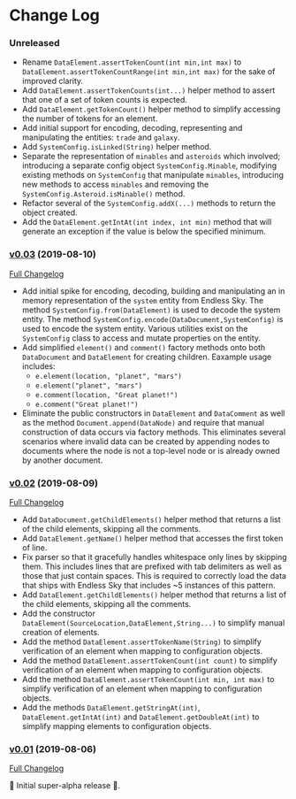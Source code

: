 # Change Log

### Unreleased

* Rename `DataElement.assertTokenCount(int min,int max)` to `DataElement.assertTokenCountRange(int min,int max)` for the sake of improved clarity.
* Add `DataElement.assertTokenCounts(int...)` helper method to assert that one of a set of token counts is expected.
* Add `DataElement.getTokenCount()` helper method to simplify accessing the number of tokens for an element.
* Add initial support for encoding, decoding, representing and manipulating the entities: `trade` and `galaxy`.
* Add `SystemConfig.isLinked(String)` helper method.
* Separate the representation of `minables` and `asteroids` which involved; introducing a separate config object `SystemConfig.Minable`, modifying existing methods on `SystemConfig` that manipulate `minables`, introducing new methods to access `minables` and removing the `SystemConfig.Asteroid.isMinable()` method.
* Refactor several of the `SystemConfig.addX(...)` methods to return the object created.
* Add the `DataElement.getIntAt(int index, int min)` method that will generate an exception if the value is below the specified minimum.

### [v0.03](https://github.com/realityforge/zifnab/tree/v0.03) (2019-08-10)
[Full Changelog](https://github.com/realityforge/zifnab/compare/v0.02...v0.03)

* Add initial spike for encoding, decoding, building and manipulating an in memory representation of the `system` entity from Endless Sky. The method `SystemConfig.from(DataElement)` is used to decode the system entity. The method `SystemConfig.encode(DataDocument,SystemConfig)` is used to encode the system entity. Various utilities exist on the `SystemConfig` class to access and mutate properties on the entity.
* Add simplified `element()` and `comment()` factory methods onto both `DataDocument` and `DataElement` for creating children. Eaxample usage includes:
  - `e.element(location, "planet", "mars")`
  - `e.element("planet", "mars")`
  - `e.comment(location, "Great planet!")`
  - `e.comment("Great planet!")`
* Eliminate the public constructors in `DataElement` and `DataComment` as well as the method `Document.append(DataNode)` and require that manual construction of data occurs via factory methods. This eliminates several scenarios where invalid data can be created by appending nodes to documents where the node is not a top-level node or is already owned by another document.

### [v0.02](https://github.com/realityforge/zifnab/tree/v0.02) (2019-08-09)
[Full Changelog](https://github.com/realityforge/zifnab/compare/v0.01...v0.02)

* Add `DataDocument.getChildElements()` helper method that returns a list of the child elements, skipping all the comments.
* Add `DataElement.getName()` helper method that accesses the first token of line.
* Fix parser so that it gracefully handles whitespace only lines by skipping them. This includes lines that are prefixed with tab delimiters as well as those that just contain spaces. This is required to correctly load the data that ships with Endless Sky that includes ~5 instances of this pattern.
* Add `DataElement.getChildElements()` helper method that returns a list of the child elements, skipping all the comments.
* Add the constructor `DataElement(SourceLocation,DataElement,String...)` to simplify manual creation of elements.
* Add the method `DataElement.assertTokenName(String)` to simplify verification of an element when mapping to configuration objects.
* Add the method `DataElement.assertTokenCount(int count)` to simplify verification of an element when mapping to configuration objects.
* Add the method `DataElement.assertTokenCount(int min, int max)` to simplify verification of an element when mapping to configuration objects.
* Add the methods `DataElement.getStringAt(int)`, `DataElement.getIntAt(int)` and `DataElement.getDoubleAt(int)` to simplify mapping elements to configuration objects.

### [v0.01](https://github.com/realityforge/zifnab/tree/v0.01) (2019-08-06)
[Full Changelog](https://github.com/realityforge/zifnab/compare/b24bbdea2237c119e17341e5597c42b21b76a9c9...v0.01)

 ‎🎉	Initial super-alpha release ‎🎉.
